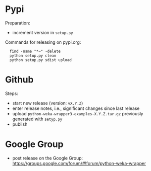 Pypi
====

Preparation:

* increment version in `setup.py`

Commands for releasing on pypi.org:

```
  find -name "*~" -delete
  python setup.py clean
  python setup.py sdist upload
```


Github
======

Steps:

* start new release (version: `vX.Y.Z`)
* enter release notes, i.e., significant changes since last release
* upload `python-weka-wrapper3-examples-X.Y.Z.tar.gz` previously generated with `setyp.py`
* publish


Google Group
============

* post release on the Google Group: https://groups.google.com/forum/#!forum/python-weka-wrapper
